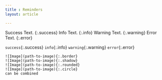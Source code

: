 ```yaml
---
title : Reminders
layout: article

---
```


Success Text.
{:.success}
Info Text.
{:.info}
Warning Text.
{:.warning}
Error Text.
{:.error}

`success`{:.success}
`info`{:.info}
`warning`{:.warning}
`error`{:.error}

```
![Image](path-to-image){:.border}
![Image](path-to-image){:.shadow}
![Image](path-to-image){:.rounded}
![Image](path-to-image){:.circle}
can be combined

```